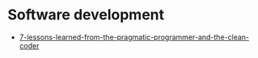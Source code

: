 # Software development
* [7-lessons-learned-from-the-pragmatic-programmer-and-the-clean-coder](posts/7-lessons-learned-from-the-pragmatic-programmer-and-the-clean-coder/index.md)
